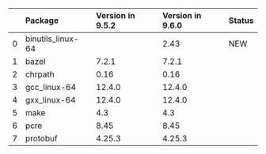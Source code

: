 <!-- markdown-link-check-disable -->

|    | Package           | Version in 9.5.2   | Version in 9.6.0   | Status   |
|---:|:------------------|:-------------------|:-------------------|:---------|
|  0 | binutils_linux-64 |                    | 2.43               | NEW      |
|  1 | bazel             | 7.2.1              | 7.2.1              |          |
|  2 | chrpath           | 0.16               | 0.16               |          |
|  3 | gcc_linux-64      | 12.4.0             | 12.4.0             |          |
|  4 | gxx_linux-64      | 12.4.0             | 12.4.0             |          |
|  5 | make              | 4.3                | 4.3                |          |
|  6 | pcre              | 8.45               | 8.45               |          |
|  7 | protobuf          | 4.25.3             | 4.25.3             |          |